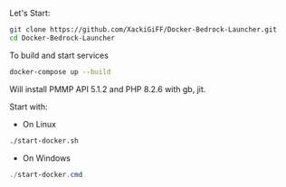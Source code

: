 Let's Start:
```bash
git clone https://github.com/XackiGiFF/Docker-Bedrock-Launcher.git
cd Docker-Bedrock-Launcher
```


To build and start services

```bash
docker-compose up --build
```
Will install PMMP API 5.1.2 and PHP 8.2.6 with gb, jit.

Start with:
 - On Linux
```bash
./start-docker.sh
```
- On Windows
```powershell
./start-docker.cmd
```

